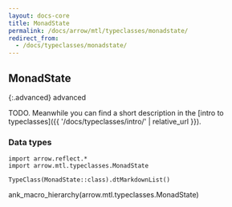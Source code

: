 ```yaml
---
layout: docs-core
title: MonadState
permalink: /docs/arrow/mtl/typeclasses/monadstate/
redirect_from:
  - /docs/typeclasses/monadstate/
---
```


## MonadState

{:.advanced}
advanced

TODO. Meanwhile you can find a short description in the [intro to typeclasses]({{ '/docs/typeclasses/intro/' | relative_url }}).


### Data types

```kotlin:ank:replace
import arrow.reflect.*
import arrow.mtl.typeclasses.MonadState

TypeClass(MonadState::class).dtMarkdownList()
```

ank_macro_hierarchy(arrow.mtl.typeclasses.MonadState)